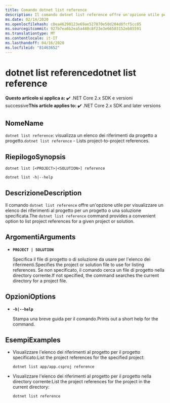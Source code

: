```yaml
---
title: Comando dotnet list reference
description: Il comando dotnet list reference offre un'opzione utile per visualizzare un elenco dei riferimenti da progetto a progetto.
ms.date: 02/14/2020
ms.openlocfilehash: c0ea46298123e69ae527870e50d204d8fcf5cc85
ms.sourcegitcommit: 927b7ea6b2ea5a440c8f23e3e66503152eb85591
ms.translationtype: MT
ms.contentlocale: it-IT
ms.lasthandoff: 04/16/2020
ms.locfileid: "81463652"
---
```

# <a name="dotnet-list-reference"></a><span data-ttu-id="91404-103">dotnet list reference</span><span class="sxs-lookup"><span data-stu-id="91404-103">dotnet list reference</span></span>

<span data-ttu-id="91404-104">**Questo articolo si applica a:** ✔️ .NET Core 2.x SDK e versioni successive</span><span class="sxs-lookup"><span data-stu-id="91404-104">**This article applies to:** ✔️ .NET Core 2.x SDK and later versions</span></span>

## <a name="name"></a><span data-ttu-id="91404-105">Nome</span><span class="sxs-lookup"><span data-stu-id="91404-105">Name</span></span>

<span data-ttu-id="91404-106">`dotnet list reference`: visualizza un elenco dei riferimenti da progetto a progetto.</span><span class="sxs-lookup"><span data-stu-id="91404-106">`dotnet list reference` - Lists project-to-project references.</span></span>

## <a name="synopsis"></a><span data-ttu-id="91404-107">Riepilogo</span><span class="sxs-lookup"><span data-stu-id="91404-107">Synopsis</span></span>

```dotnetcli
dotnet list [<PROJECT>|<SOLUTION>] reference

dotnet list -h|--help
```

## <a name="description"></a><span data-ttu-id="91404-108">Descrizione</span><span class="sxs-lookup"><span data-stu-id="91404-108">Description</span></span>

<span data-ttu-id="91404-109">Il comando `dotnet list reference` offre un'opzione utile per visualizzare un elenco dei riferimenti al progetto per un progetto o una soluzione specificata.</span><span class="sxs-lookup"><span data-stu-id="91404-109">The `dotnet list reference` command provides a convenient option to list project references for a given project or solution.</span></span>

## <a name="arguments"></a><span data-ttu-id="91404-110">Argomenti</span><span class="sxs-lookup"><span data-stu-id="91404-110">Arguments</span></span>

* **`PROJECT | SOLUTION`**

  <span data-ttu-id="91404-111">Specifica il file di progetto o di soluzione da usare per l'elenco dei riferimenti.</span><span class="sxs-lookup"><span data-stu-id="91404-111">Specifies the project or solution file to use for listing references.</span></span> <span data-ttu-id="91404-112">Se non specificato, il comando cerca un file di progetto nella directory corrente.</span><span class="sxs-lookup"><span data-stu-id="91404-112">If not specified, the command searches the current directory for a project file.</span></span>

## <a name="options"></a><span data-ttu-id="91404-113">Opzioni</span><span class="sxs-lookup"><span data-stu-id="91404-113">Options</span></span>

* **`-h|--help`**

  <span data-ttu-id="91404-114">Stampa una breve guida per il comando.</span><span class="sxs-lookup"><span data-stu-id="91404-114">Prints out a short help for the command.</span></span>

## <a name="examples"></a><span data-ttu-id="91404-115">Esempi</span><span class="sxs-lookup"><span data-stu-id="91404-115">Examples</span></span>

* <span data-ttu-id="91404-116">Visualizzare l'elenco dei riferimenti al progetto per il progetto specificato:</span><span class="sxs-lookup"><span data-stu-id="91404-116">List the project references for the specified project:</span></span>

  ```dotnetcli
  dotnet list app/app.csproj reference
  ```

* <span data-ttu-id="91404-117">Visualizzare l'elenco dei riferimenti al progetto per il progetto nella directory corrente:</span><span class="sxs-lookup"><span data-stu-id="91404-117">List the project references for the project in the current directory:</span></span>

  ```dotnetcli
  dotnet list reference
  ```
